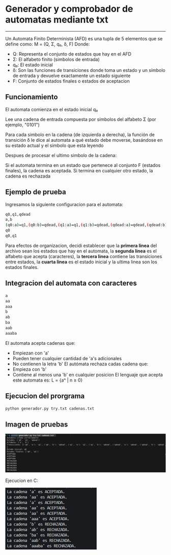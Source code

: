 # Generador y comprobador de automatas mediante txt
---
Un Automata Finito Determinista (AFD) es una tupla de 5 elementos que se define como:
M = (Q, Σ, q₀, δ, F)
Donde:
* Q: Representa el conjunto de estados que hay en el AFD
* Σ: El alfabeto finito (simbolos de entrada)
* q₀: El estado inicial
* δ: Son las funciones de transiciones donde toma un estado y un símbolo de entrada y devuelve exactamente un estado siguiente
* F: Conjunto de estados finales o estados de aceptacion

## Funcionamiento
El automata comienza en el estado inicial q₀

Lee una cadena de entrada compuesta por símbolos del alfabeto Σ (por ejemplo, "0101")

Para cada simbolo en la cadena (de izquierda a derecha), la función de transición δ le dice al automata a qué estado debe moverse, basándose en su estado actual y el simbolo que esta leyendo

Despues de procesar el ultimo simbolo de la cadena:

Si el automata termina en un estado que pertenece al conjunto F (estados finales), la cadena es aceptada. Si termina en cualquier otro estado, la cadena es rechazada

## Ejemplo de prueba
Ingresamos la siguiente configuracion para el automata:
```bash
q0,q1,qdead
a,b
(q0:a)=q1,(q0:b)=qdead,(q1:a)=q1,(q1:b)=qdead,(qdead:a)=qdead,(qdead:b)=qdead
q0
q0,q1
```

Para efectos de organizacion, decidi establecer que la **primera linea** del archivo sean los estados que hay en el automata, la **segunda linea** es el alfabeto que acepta (caracteres), la **tercera linea** contiene las transiciones entre estados, la **cuarta linea** es el estado inicial y la ultima linea son los estados finales.

## Integracion del automata con caracteres

```bash
a
aa
aaa
b
ab
ba
aab
aaaba
```
El automata acepta cadenas que:

* Empiezan con 'a'
* Pueden tener cualquier cantidad de 'a's adicionales
* No contienen la letra 'b'
El autómata rechaza cadas cadena que:
* Empieza con 'b'
* Contiene al menos una 'b' en cualquier posicion
El lenguaje que acepta este automata es:
L = {aⁿ | n ≥ 0}
## Ejecucion del prorgrama

```bash
python generador.py try.txt cadenas.txt
```
## Imagen de pruebas
![alt text](image.png)

Ejecucion en C:

![alt text](image-1.png)